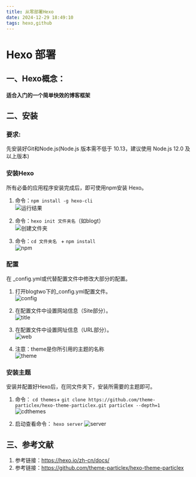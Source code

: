 ```yaml
---
title: 从零部署Hexo
date: 2024-12-29 18:49:10
tags: hexo,github 
---
```



# Hexo 部署
## 一、Hexo概念：
#### 适合入门的一个简单快效的博客框架

## 二、安装
### 要求:
先安装好Git和Node.js(Node.js 版本需不低于 10.13，建议使用 Node.js 12.0 及以上版本)

### 安装Hexo
所有必备的应用程序安装完成后，即可使用npm安装 Hexo。
1. 命令：`npm install -g hexo-cli`  
![运行结果](/images/first/g.png)

2. 命令：`hexo init 文件夹名`（如blogt）  
![创建文件夹](/images/first/folder.png)

3. 命令：`cd 文件夹名 ` + `npm install`  
![npm](/images/first/npminstal.png)

### 配置
在 _config.yml或代替配置文件中修改大部分的配置。

1. 打开blogtwo下的_config.yml配置文件。  
![config](/images/first/config.png)

2. 在配置文件中设置网站信息（Site部分）。  
![title](/images/first/title.png)

3. 在配置文件中设置网址信息（URL部分）。  
![web](/images/first/web.png)

4. 注意：theme是你所引用的主题的名称  
![theme](/images/first/theme.png)

### 安装主题
安装并配置好Hexo后，在同文件夹下，安装所需要的主题即可。  
1. 命令： `cd themes`+ `git clone https://github.com/theme-particlex/hexo-theme-particlex.git particlex --depth=1`  
![cdthemes](/images/first/cdthemes.png)

2. 启动查看命令： `hexo server`
![server](/images/first/server.png)

## 三、参考文献
1. 参考链接：https://hexo.io/zh-cn/docs/
2. 参考链接：https://github.com/theme-particlex/hexo-theme-particlex
